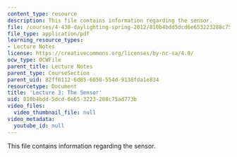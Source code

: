 ```yaml
---
content_type: resource
description: This file contains information regarding the sensor.
file: /courses/4-430-daylighting-spring-2012/810b4bdd5dcd6e653223288c75ad773b_MIT4_430S12_lec03.pdf
file_type: application/pdf
learning_resource_types:
- Lecture Notes
license: https://creativecommons.org/licenses/by-nc-sa/4.0/
ocw_type: OCWFile
parent_title: Lecture Notes
parent_type: CourseSection
parent_uid: 82ff6112-6d85-6050-554d-9138fda1e834
resourcetype: Document
title: 'Lecture 3: The Sensor'
uid: 810b4bdd-5dcd-6e65-3223-288c75ad773b
video_files:
  video_thumbnail_file: null
video_metadata:
  youtube_id: null
---
```

This file contains information regarding the sensor.
